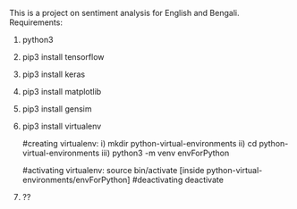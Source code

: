 This is a project on sentiment analysis for English and Bengali. 
Requirements:
1. python3 
2. pip3 install tensorflow
3. pip3 install keras
4. pip3 install matplotlib
5. pip3 install gensim
6. pip3 install virtualenv
    
    #creating virtualenv:
      i) mkdir python-virtual-environments
     ii) cd python-virtual-environments
    iii) python3 -m venv envForPython
    
    #activating virtualenv:
      source bin/activate [inside python-virtual-environments/envForPython]
    #deactivating
      deactivate

7. ??
